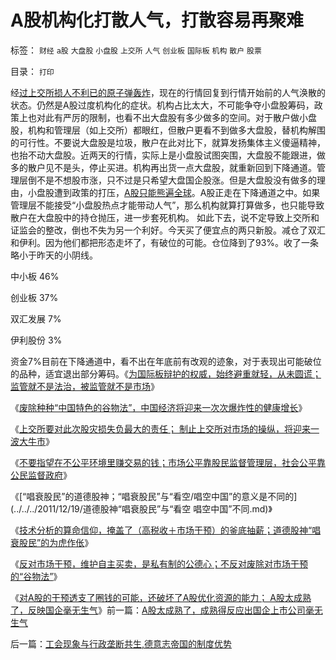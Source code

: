 # A股机构化打散人气，打散容易再聚难

标签： `财经` `a股` `大盘股` `小盘股` `上交所` `人气` `创业板` `国际板` `机构` `散户` `股票` 

目录： `打印`

经[过上交所损人不利已的原子弹轰炸](../../../2011/12/8/（创业板＋国际板）是上交所要跟深交所打架.md)，现在的行情回复到行情开始前的人气涣散的状态。仍然是A股过度机构化的症状。机构占比太大，不可能争夺小盘股筹码，政策上也对此有严厉的限制，也看不出大盘股有多少做多的空间。对于散户做小盘股，机构和管理层（如上交所）都眼红，但散户更看不到做多大盘股，替机构解围的可行性。不要说大盘股是垃圾，散户在此对比下，就算发扬集体主义傻逼精神，也抬不动大盘股。近两天的行情，实际上是小盘股试图突围，大盘股不能跟进，做多的散户见不是头，停止买进。机构再出货一点大盘股，就重新回到下降通道。管理层倒不是不想股市涨，只不过是只希望大盘国企股涨。但是大盘股没有做多的理由，小盘股遭到政策的打压，[A股只能熊遍全球](../../../2011/12/19/废除谷物法不是干预市场，谩骂市场将制造新的熊市.md)。A股正走在下降通道之中。如果管理层不能接受“小盘股热点才能带动人气”，那么机构就算打算做多，也只能导致散户在大盘股中的持仓抛压，进一步套死机构。
如此下去，说不定导致上交所和证监会的整改，倒也不失为另一个利好。今天买了便宜点的两只新股。减仓了双汇和伊利。因为他们都把形态走坏了，有破位的可能。仓位降到了93%。收了一条略小于昨天的小阴线。

中小板 46%

创业板 37%

双汇发展 7%

伊利股份 3%

资金7%目前在下降通道中，看不出在年底前有改观的迹象，对于表现出可能破位的品种，适宜退出部分筹码。《[为国际板辩护的权威，始终避重就轻，从未圆谎；监管就不是法治，被监管就不是市场](../../../2011/11/30/监管就不是法治，被监管就不是市场，和国际板.md)》

《[废除种种“中国特色的谷物法”，中国经济将迎来一次次爆炸性的健康增长](../../../2011/12/16/废除向香港倾斜的“谷物法”，大陆居民将大大富裕.md)》

《[上交所要对此次股灾损失负最大的责任；
制止上交所对市场的操纵，将迎来一波大牛市](../../../2011/12/16/废除股市“谷物法”，A股将有一波大牛市.md)》

《[不要指望在不公平环境里赚交易的钱；市场公平靠股民监督管理层，社会公平靠公民监督政府](../../../2011/12/16/在毒气室里夸耀屏气功夫的资深股神.md)》

《[“唱衰股民”的道德股神；“唱衰股民”与“看空/唱空中国”的意义是不同的](../../../2011/12/19/道德股神“唱衰股民”与“看空 唱空中国”不同.md)》

《[技术分析的算命信仰，掩盖了（高税收＋市场干预）的釜底抽薪；道德股神“唱衰股民”的为虎作伥](../../../2011/12/19/道德股神“唱衰股民”为虎作伥掩盖了政策釜底抽薪.md)》

《[反对市场干预，维护自主买卖，是私有制的公德心；不反对废除对市场干预的“谷物法”](../../../2011/12/19/废除谷物法不是干预市场，谩骂市场将制造新的熊市.md)》

《[对A股的干预透支了圈钱的可能，还破坏了A股优化资源的能力；
A股太成熟了，反映国企毫无生气](../../../2011/12/20/A股太成熟了，成熟得反应出国企上市公司毫无生气.md)》前一篇：[A股太成熟了，成熟得反应出国企上市公司毫无生气](../../../2011/12/20/A股太成熟了，成熟得反应出国企上市公司毫无生气.md)

后一篇：[工会现象与行政垄断共生,德意志帝国的制度优势](../../../2011/12/21/工会现象与行政垄断共生,德意志帝国的制度优势.md)